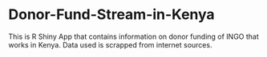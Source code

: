 # Donor-Fund-Stream-in-Kenya
This is R Shiny App that contains information on donor funding of INGO that works in Kenya.
Data used is scrapped from internet sources.
